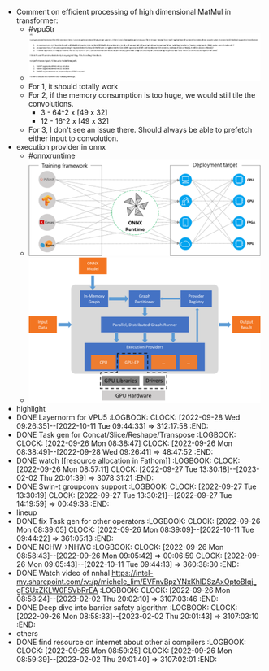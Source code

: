 - Comment on efficient processing of high dimensional MatMul in transformer:
	- #vpu5tr
	- ![image.png](../assets/image_1664238794798_0.png)
	- For 1, it should totally work
	- For 2, if the memory consumption is too huge, we would still tile the convolutions.
		- 3 - 64^2 x [49 x 32]
		- 12 - 16^2 x [49 x 32]
	- For 3, I don't see an issue there. Should always be able to prefetch either input to convolution.
- execution provider in onnx
	- #onnxruntime
	- ![image.png](../assets/image_1664239552694_0.png)
	- ![image.png](../assets/image_1664239578980_0.png)
- highlight
- DONE Layernorm for VPU5
  :LOGBOOK:
  CLOCK: [2022-09-28 Wed 09:26:35]--[2022-10-11 Tue 09:44:33] =>  312:17:58
  :END:
- DONE Task gen for Concat/Slice/Reshape/Transpose
  :LOGBOOK:
  CLOCK: [2022-09-26 Mon 08:38:47]
  CLOCK: [2022-09-26 Mon 08:38:49]--[2022-09-28 Wed 09:26:41] =>  48:47:52
  :END:
- DONE watch [[resource allocation in Fathom]]
  :LOGBOOK:
  CLOCK: [2022-09-26 Mon 08:57:11]
  CLOCK: [2022-09-27 Tue 13:30:18]--[2023-02-02 Thu 20:01:39] =>  3078:31:21
  :END:
- DONE Swin-t groupconv support
  :LOGBOOK:
  CLOCK: [2022-09-27 Tue 13:30:19]
  CLOCK: [2022-09-27 Tue 13:30:21]--[2022-09-27 Tue 14:19:59] =>  00:49:38
  :END:
- lineup
- DONE fix Task gen for other operators
  :LOGBOOK:
  CLOCK: [2022-09-26 Mon 08:39:05]
  CLOCK: [2022-09-26 Mon 08:39:09]--[2022-10-11 Tue 09:44:22] =>  361:05:13
  :END:
- DONE NCHW->NHWC
  :LOGBOOK:
  CLOCK: [2022-09-26 Mon 08:58:43]--[2022-09-26 Mon 09:05:42] =>  00:06:59
  CLOCK: [2022-09-26 Mon 09:05:43]--[2022-10-11 Tue 09:44:13] =>  360:38:30
  :END:
- DONE Watch video of nnhal https://intel-my.sharepoint.com/:v:/p/michele_lim/EVFnvBpzYNxKhIDSzAxOptoBIqj_gFSUxZKLW0F5VbRrEA
  :LOGBOOK:
  CLOCK: [2022-09-26 Mon 08:58:24]--[2023-02-02 Thu 20:02:10] =>  3107:03:46
  :END:
- DONE Deep dive into barrier safety algorithm
  :LOGBOOK:
  CLOCK: [2022-09-26 Mon 08:58:33]--[2023-02-02 Thu 20:01:43] =>  3107:03:10
  :END:
- others
- DONE find resource on internet about other ai compilers
  :LOGBOOK:
  CLOCK: [2022-09-26 Mon 08:59:25]
  CLOCK: [2022-09-26 Mon 08:59:39]--[2023-02-02 Thu 20:01:40] =>  3107:02:01
  :END: